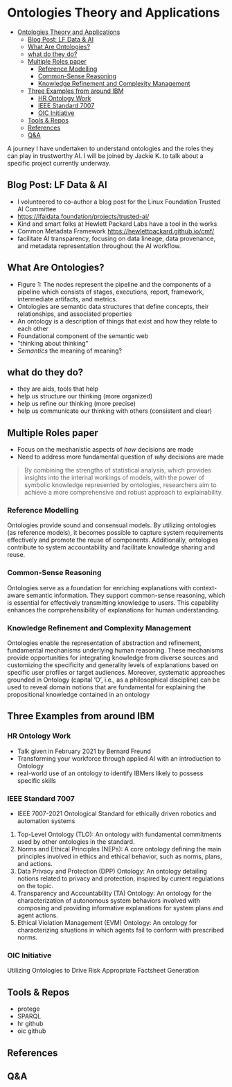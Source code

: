 ---
---

# Ontologies Theory and Applications

- [Ontologies Theory and Applications](#ontologies-theory-and-applications)
  - [Blog Post: LF Data \& AI](#blog-post-lf-data--ai)
  - [What Are Ontologies?](#what-are-ontologies)
  - [what do they do?](#what-do-they-do)
  - [Multiple Roles paper](#multiple-roles-paper)
    - [Reference Modelling](#reference-modelling)
    - [Common-Sense Reasoning](#common-sense-reasoning)
    - [Knowledge Refinement and Complexity Management](#knowledge-refinement-and-complexity-management)
  - [Three Examples from around IBM](#three-examples-from-around-ibm)
    - [HR Ontology Work](#hr-ontology-work)
    - [IEEE Standard 7007](#ieee-standard-7007)
    - [OIC Initiative](#oic-initiative)
  - [Tools \& Repos](#tools--repos)
  - [References](#references)
  - [Q\&A](#qa)

A journey I have undertaken to understand ontologies and the roles they can play in trustworthy AI.
I will be joined by Jackie K. to talk about a specific project currently underway.

## Blog Post: LF Data & AI

* I volunteered to co-author a blog post for the Linux Foundation Trusted AI Committee
* <https://lfaidata.foundation/projects/trusted-ai/>
* Kind and smart folks at Hewlett Packard Labs have a tool in the works
* Common Metadata Framework <https://hewlettpackard.github.io/cmf/>
* facilitate AI transparency, focusing on data lineage, data provenance, and metadata representation throughout the AI workflow.

## What Are Ontologies?

* Figure 1: The nodes represent the pipeline and the components of a pipeline which consists of stages, executions, report, framework, intermediate artifacts, and metrics.
* Ontologies are semantic data structures that define concepts, their relationships, and associated properties
* An ontology is a description of things that exist and how they relate to each other
* Foundational component of the semantic web
* "thinking about thinking"
* _Semantics_ the meaning of meaning?

## what do they do?

* they are aids, tools that help
* help us structure our thinking (more organized)
* help us refine our thinking (more precise)
* help us communicate our thinking with others (consistent and clear)

## Multiple Roles paper

* Focus on the mechanistic aspects of _how_ decisions are made
* Need to address more fundamental question of _why_ decisions are made

> By combining the strengths of statistical analysis, which provides insights into the internal workings of models,
with the power of symbolic knowledge represented by ontologies, researchers aim to achieve a more comprehensive
and robust approach to explainability.

### Reference Modelling

Ontologies provide sound and consensual models. By utilizing ontologies (as reference models), it becomes possible to capture system requirements effectively and promote the reuse of components. Additionally, ontologies contribute to system accountability and facilitate knowledge sharing and reuse.

### Common-Sense Reasoning

Ontologies serve as a foundation for enriching explanations with context-aware semantic information. They support common-sense reasoning, which is essential for effectively transmitting knowledge to users. This capability enhances the comprehensibility of explanations for human understanding.

### Knowledge Refinement and Complexity Management

Ontologies enable the representation of abstraction and refinement, fundamental mechanisms underlying human reasoning. These mechanisms provide opportunities for integrating knowledge from diverse sources and customizing the specificity and generality levels of explanations based on specific user profiles or target audiences. Moreover, systematic approaches grounded in Ontology (capital ‘O’, i.e., as a philosophical discipline) can be used to reveal domain notions that are fundamental for explaining the propositional knowledge contained in an ontology

## Three Examples from around IBM

### HR Ontology Work

* Talk given in February 2021 by Bernard Freund
* Transforming your workforce through applied AI with an introduction to Ontology
* real-world use of an ontology to identify IBMers likely to possess specific skills

### IEEE Standard 7007

* IEEE 7007-2021 Ontological Standard for ethically driven robotics and automation systems

1. Top-Level Ontology (TLO): An ontology with fundamental commitments used by other ontologies in the standard.
1. Norms and Ethical Principles (NEPs): A core ontology defining the main principles involved in ethics and ethical behavior, such as norms, plans, and actions.
1. Data Privacy and Protection (DPP) Ontology: An ontology detailing notions related to privacy and protection, inspired by current regulations on the topic.
1. Transparency and Accountability (TA) Ontology: An ontology for the characterization of autonomous system behaviors involved with composing and providing informative explanations for system plans and agent actions.
1. Ethical Violation Management (EVM) Ontology: An ontology for characterizing situations in which agents fail to conform with prescribed norms.

### OIC Initiative

Utilizing Ontologies to Drive Risk Appropriate Factsheet Generation

## Tools & Repos

* protege
* SPARQL
* hr github
* oic github

## References

## Q&A